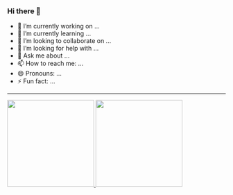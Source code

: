 ### Hi there 👋

- 🔭 I’m currently working on ...
- 🌱 I’m currently learning ...
- 👯 I’m looking to collaborate on ...
- 🤔 I’m looking for help with ...
- 💬 Ask me about ...
- 📫 How to reach me: ...
- 😄 Pronouns: ...
- ⚡ Fun fact: ...
-----

<!-- [![licorace's GitHub stats](https://github-readme-stats.vercel.app/api?username=licorace&show_icons=true&theme=radical)](https://github.com/licorace)
[![Top Langs](https://github-readme-stats.vercel.app/api/top-langs/?username=licorace&layout=compact&theme=yeblu)](https://github.com/licorace) -->

<div>
<a href="https://github.com/licorace">
  <img height="200" src="https://github-readme-stats.vercel.app/api?username=licorace&show_icons=true&theme=radical"/>
</a>

<a href="https://github.com/licorace">
  <img height="200" src="https://github-readme-stats.vercel.app/api/top-langs/?   username=licorace&layout=compact&theme=radical&bg_color=30,ff758c,e4efe9&text_color=ffffff&title_color=29323c"/>
</a>
</div>

<!--
**licorace/licorace** is a ✨ _special_ ✨ repository because its `README.md` (this file) appears on your GitHub profile.

Here are some ideas to get you started:

- 🔭 I’m currently working on ...
- 🌱 I’m currently learning ...
- 👯 I’m looking to collaborate on ...
- 🤔 I’m looking for help with ...
- 💬 Ask me about ...
- 📫 How to reach me: ...
- 😄 Pronouns: ...
- ⚡ Fun fact: ...
-->
